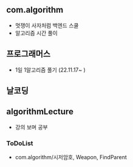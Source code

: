 ## com.algorithm
- 멋쟁이 사자처럼 백엔드 스쿨
- 알고리즘 시간 풀이

## 프로그래머스
- 1일 1알고리즘 풀기 (22.11.17~ )

## 날코딩

## algorithmLecture
- 강의 보며 공부

### ToDoList
- com.algorithm/시저암호, Weapon, FindParent
